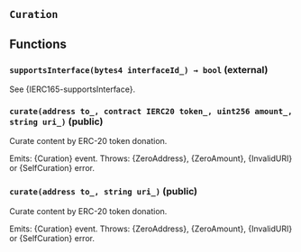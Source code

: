## `Curation`

## Functions

### `supportsInterface(bytes4 interfaceId_) → bool` (external)

See {IERC165-supportsInterface}.

### `curate(address to_, contract IERC20 token_, uint256 amount_, string uri_)` (public)

Curate content by ERC-20 token donation.

Emits: {Curation} event.
Throws: {ZeroAddress}, {ZeroAmount}, {InvalidURI} or {SelfCuration} error.

### `curate(address to_, string uri_)` (public)

Curate content by ERC-20 token donation.

Emits: {Curation} event.
Throws: {ZeroAddress}, {ZeroAmount}, {InvalidURI} or {SelfCuration} error.
